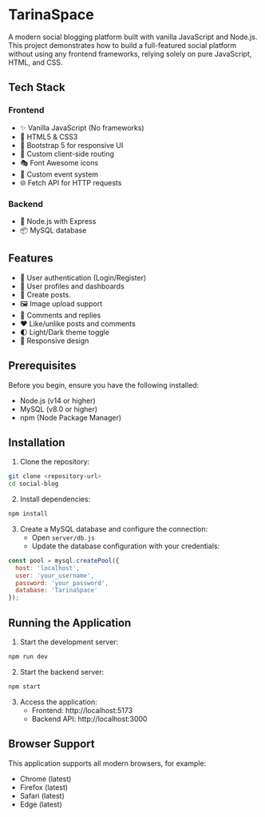# TarinaSpace

A modern social blogging platform built with vanilla JavaScript and Node.js. This project demonstrates how to build a full-featured social platform without using any frontend frameworks, relying solely on pure JavaScript, HTML, and CSS.

## Tech Stack

### Frontend
- ✨ Vanilla JavaScript (No frameworks)
- 🎨 HTML5 & CSS3
- 📱 Bootstrap 5 for responsive UI
- 🔄 Custom client-side routing
- 🎭 Font Awesome icons
- 📝 Custom event system
- 🌐 Fetch API for HTTP requests

### Backend
- 🚀 Node.js with Express
- 📦 MySQL database
## Features

- 🔐 User authentication (Login/Register)
- 👤 User profiles and dashboards
- 📝 Create posts.
- 🖼️ Image upload support
- 💬 Comments and replies
- ❤️ Like/unlike posts and comments
- 🌓 Light/Dark theme toggle
- 📱 Responsive design


## Prerequisites

Before you begin, ensure you have the following installed:
- Node.js (v14 or higher)
- MySQL (v8.0 or higher)
- npm (Node Package Manager)

## Installation

1. Clone the repository:
```bash
git clone <repository-url>
cd social-blog
```

2. Install dependencies:
```bash
npm install
```

3. Create a MySQL database and configure the connection:
   - Open `server/db.js`
   - Update the database configuration with your credentials:
```javascript
const pool = mysql.createPool({
  host: 'localhost',
  user: 'your_username',
  password: 'your_password',
  database: 'TarinaSpace'
});
```

## Running the Application

1. Start the development server:
```bash
npm run dev
```

2. Start the backend server:
```bash
npm start
```

3. Access the application:
   - Frontend: http://localhost:5173
   - Backend API: http://localhost:3000


## Browser Support

This application supports all modern browsers, for example:
- Chrome (latest)
- Firefox (latest)
- Safari (latest)
- Edge (latest)
